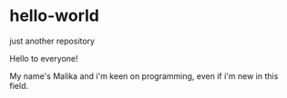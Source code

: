 # hello-world
just another repository

Hello to everyone!

My name's Malika and i'm keen on programming, even if i'm new in this field.
